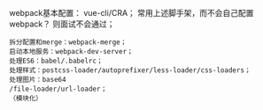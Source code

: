 webpack基本配置：
    vue-cli/CRA；
    常用上述脚手架，而不会自己配置webpack？
    则面试不会通过；

    拆分配置和merge：webpack-merge；
    启动本地服务：webpack-dev-server；
    处理ES6：babel/.babelrc；
    处理样式：postcss-loader/autoprefixer/less-loader/css-loaders；
    处理图片：base64
    /file-loader/url-loader；
    （模块化）